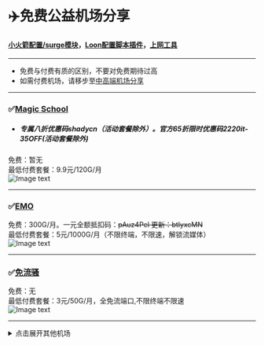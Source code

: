 # :airplane:免费公益机场分享 


#### [小火箭配置/surge模块](https://github.com/deezertidal/shadowrocket-rules/blob/main/README.md)，[Loon配置脚本插件](https://github.com/deezertidal/private/blob/main/README.md)，[上网工具](https://github.com/deezertidal/freevpn/blob/main/tools.md)   
****
* 免费与付费有质的区别，不要对免费期待过高  
* 如需付费机场，请移步至[中高端机场分享](https://github.com/deezertidal/fee-based/blob/main/README.md)  

****


### :white_check_mark:[Magic School](https://2220.it/register?aff=GNs68S4XWT)  
* ##### 专属八折优惠码shadycn（活动套餐除外）。官方65折限时优惠码2220it-35OFF(活动套餐除外)  
免费：暂无  
最低付费套餐：9.9元/120G/月  
![Image text](https://github.com/deezertidal/freevpn/blob/main/img/mgs1.png)  
****
### :white_check_mark:[EMO](https://yyds.emovpn.top/#/register?code=7KLxhYOS)  
免费：300G/月。一元全额抵扣码：~~pAuz4Pel  更新：btlyxcMN~~  
最低付费套餐：5元/1000G/月（不限终端，不限速，解锁流媒体）  
![Image text](https://github.com/deezertidal/freevpn/blob/main/img/EMO.png)  
****
### :white_check_mark:[免流骚](https://xn--94q649dc94a.com/#/register?code=UASNw8bW)  
免费：无  
最低付费套餐：3元/50G/月，全免流端口,不限终端不限速  
![Image text](https://github.com/deezertidal/freevpn/blob/main/img/mls.png)    
****
<details>

<summary>点击展开其他机场</summary>
  
###### :white_check_mark:[做个快乐的人](http://yun.moonfree.top/#/register?code=GZ5PcVIL)  
免费：0元10G    
最低付费套餐：1元/30G/月    
****
###### :white_check_mark:[神器](https://t.me/shenseven_bot?start=de2AZAcC)  
免费：需telegram注册，500G/月，含多个免流节点。5.5元全额抵扣码shenseven。    
最低付费套餐：70元/48.8T/年（不限设备，不限速，年付，谨慎购买）  
****
###### :white_check_mark:[greatdeal](http://greatdeal.life/auth/register?code=lIBA)  
免费：100G一年  
最低付费套餐：无  
****
###### :white_check_mark:[PDJC](https://pdjc.cc/index.php#/register?code=uZAqpr81)  
免费：999元全额抵扣码：我要白嫖。一次性1024G不限时。  
最低付费套餐：9.9元/90G/月（3终端）
****
###### :white_check_mark:[咪蒙](https://love.mimon.cc/#/register?code=R8vS79L3)  
免费：可购买0元套餐，50G/月  
最低付费套餐：5元/100G（解锁流媒体，针对运营商优化）
****
###### :white_check_mark:[莉莉安](https://ssrr.xyz/#/register?code=tWnDeJwR)  
免费：可购买0元套餐，40G/月。  
最低付费套餐：无
****
###### :white_check_mark:[泡泡狗](https://www.paopao.dog/index.php#/register?code=nnaNrj7S)  
免费：11G一年。  
最低付费套餐：9.88元/138G/月（不限终端，不限速，解锁流媒体）  
****
###### :white_check_mark:[云深](https://ysbzc.one/#/register?code=ZfpvDLlW)    
免费：购买永久0元套餐，1G流量，但是节点不消耗流量，等于无限，速度只能满足基本需求    
最低付费套餐：12元/200G/永久（不限速，首购9折优惠码:YSBZCFAST)  
65折优惠码：YSBZC-0702-65。截止日期：2022/07/02 20:28 ~ 2022/07/22 20:28  
****  
###### :white_check_mark:[白嫖机场](https://xn--mesv7f5toqlp.club/#/register?code=oxbXIi7k)  
免费：已取消  
最低付费套餐：价格变动频繁  
****
###### :white_check_mark:[crushs](https://crushsr.com/#/register?code=mt4muj1B)  
免费：50G/月 可免费续期，优惠码：free。  
最低付费套餐：2元/400G/月（不限终端，不限速）   
****
###### :white_check_mark:[galaxy](https://www.galaxy-cloud.com/#/register?code=kbCoo1l6)    
免费：永久，流量可免费重置    
最低付费套餐：20元/200G/月（解锁流媒体）
****
###### :white_check_mark:[best vpn](https://panel.vp0.cc/#/register?code=DZ9Ek9U5)  
免费：邀请注册可获得永久流量  
最低付费套餐：30元/120G/永久，同样可通过邀请获得永久流量
****
###### :white_check_mark:[freedog](https://www.freedog.me/auth/register?code=TD22)  
免费：0元/100G/月  
最低付费套餐：4.9元/200G/月
****
###### :white_check_mark:[V2云](https://cwv587.com/auth/register?code=aP0B)  
免费：0倍率节点，流量不限  
最低付费套餐：6元/128G/月（3终端，不限速）  
****
###### :white_check_mark:[一元机场](https://xn--4gq62f52gdss.com/#/register?code=xKN6katp)  
免费：无  
最低付费套餐：11元一年，每月重置100G中转流量货500G直连流量    

****
###### :white_check_mark:[飞瓜云](https://www.feiguayun.com/#/register?code=f6WsAAx9)  
免费：无   
最低付费套餐：15元/无限流量/月（2终端不限速）  
****
###### :white_check_mark:[Tink](https://tinkhub.me/#/register?code=l6ckw89Z)  
免费：0元/1T/月  
最低付费套餐：3元/1T/月  
****
###### :white_check_mark:[SSR-SUB](https://sub.ssrsub.com/#/register?code=cgoqnEpe)  
免费：0元/50G/季，抵扣码：ssrsub-999  
最低付费套餐：无

</details>

